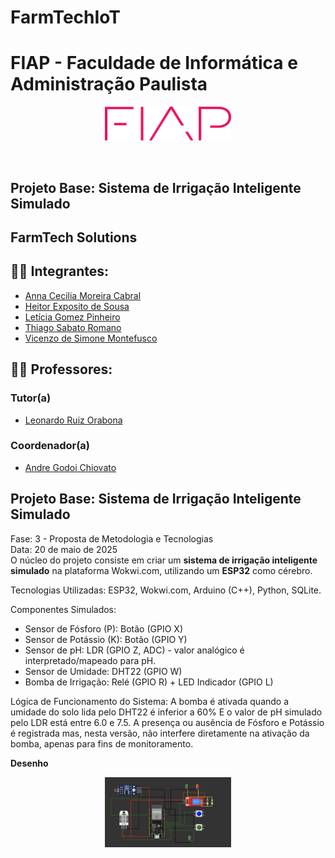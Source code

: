 # FarmTechIoT
# FIAP - Faculdade de Informática e Administração Paulista

<p align="center">
<a href= "https://www.fiap.com.br/"><img src="assets/logo-fiap.png" alt="FIAP - Faculdade de Informática e Admnistração Paulista" border="0" width=40% height=40%></a>
</p>

<br>

## **Projeto Base: Sistema de Irrigação Inteligente Simulado**

## FarmTech Solutions

## 👨‍🎓 Integrantes: 
- <a href="https://www.linkedin.com/company/inova-fusca">Anna Cecilia Moreira Cabral</a>
- <a href="https://www.linkedin.com/company/inova-fusca">Heitor Exposito de Sousa</a>
- <a href="https://www.linkedin.com/company/inova-fusca">Letícia Gomez Pinheiro</a> 
- <a href="https://www.linkedin.com/company/inova-fusca">Thiago Sabato Romano</a> 
- <a href="https://www.linkedin.com/company/inova-fusca">Vicenzo de Simone Montefusco</a>

## 👩‍🏫 Professores:
### Tutor(a) 
- <a href="https://www.linkedin.com/company/inova-fusca">Leonardo Ruiz Orabona</a>
### Coordenador(a)
- <a href="https://www.linkedin.com/company/inova-fusca">Andre Godoi Chiovato</a>
## **Projeto Base: Sistema de Irrigação Inteligente Simulado**

Fase: 3 \- Proposta de Metodologia e Tecnologias  
Data: 20 de maio de 2025  
O núcleo do projeto consiste em criar um **sistema de irrigação inteligente simulado** na plataforma Wokwi.com, utilizando um **ESP32** como cérebro.

Tecnologias Utilizadas: ESP32, Wokwi.com, Arduino (C++), Python, SQLite.

Componentes Simulados:
 - Sensor de Fósforo (P): Botão (GPIO X)
 - Sensor de Potássio (K): Botão (GPIO Y)
 - Sensor de pH: LDR (GPIO Z, ADC) - valor analógico é interpretado/mapeado para pH.
 - Sensor de Umidade: DHT22 (GPIO W)
 - Bomba de Irrigação: Relé (GPIO R) + LED Indicador (GPIO L)

Lógica de Funcionamento do Sistema:
A bomba é ativada quando a umidade do solo lida pelo DHT22 é inferior a 60% E o valor de pH simulado pelo LDR está entre 6.0 e 7.5. A presença ou ausência de Fósforo e Potássio é registrada mas, nesta versão, não interfere diretamente na ativação da bomba, apenas para fins de monitoramento.

**Desenho**
<p align="center">
<a><img src="assets/diagram.png" alt="FIAP - Faculdade de Informática e Admnistração Paulista" border="0" width=40% height=40%></a>
</p>